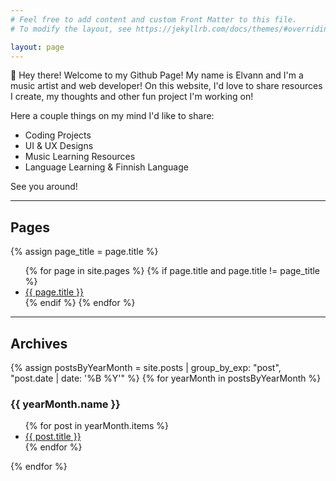 ```yaml
---
# Feel free to add content and custom Front Matter to this file.
# To modify the layout, see https://jekyllrb.com/docs/themes/#overriding-theme-defaults

layout: page
---
```


🌱 Hey there! Welcome to my Github Page! My name is Elvann and I'm a music artist and web developer! On this website, I'd love to share resources I create, my thoughts and other fun project I'm working on!

Here a couple things on my mind I'd like to share:

- Coding Projects
- UI & UX Designs
- Music Learning Resources
- Language Learning & Finnish Language

See you around!

---

## Pages

{% assign page_title = page.title %}

  <ul>
    {% for page in site.pages %}
        {% if page.title and page.title != page_title %}
        <li><a href="{{ page.url }}">{{ page.title }}</a></li>
        {% endif %}  
    {% endfor %}
  </ul>

---

## Archives

{% assign postsByYearMonth = site.posts | group_by_exp: "post", "post.date | date: '%B %Y'" %}
{% for yearMonth in postsByYearMonth %}

  <h3>{{ yearMonth.name }}</h3>
  <ul>
    {% for post in yearMonth.items %}
      <li><a href="{{ post.url }}">{{ post.title }}</a></li>
    {% endfor %}
  </ul>
{% endfor %}

